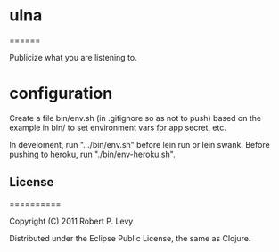 # ulna
======

Publicize what you are listening to.

# configuration

Create a file bin/env.sh (in .gitignore so as not to push) based on
the example in bin/ to set environment vars for app secret, etc.

In develoment, run ". ./bin/env.sh" before lein run or lein swank.
Before pushing to heroku, run "./bin/env-heroku.sh".

## License
==========

Copyright (C) 2011 Robert P. Levy

Distributed under the Eclipse Public License, the same as Clojure.
